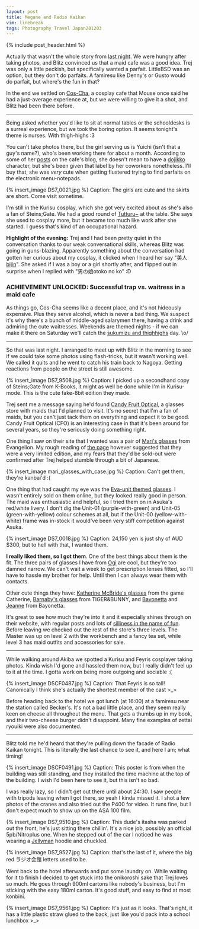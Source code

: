 ```yaml
---
layout: post
title: Megane and Radio Kaikan
vim: linebreak
tags: Photography Travel Japan201203
---
```


{% include post_header.html %}

Actually that wasn't the whole story from [last night](/2012/03/06/ramen-to-tarot-to-kurisu.html). We were hungry after taking photos, and Blitz convinced us that a maid cafe was a good idea. Trej was only a little peckish, but specifically wanted a parfait. LittleBSD was an option, but they don't do parfaits. A famiresu like Denny's or Gusto would do parfait, but where's the fun in that?

In the end we settled on [Cos-Cha](http://www.cos-cha.com/), a cosplay cafe that Mouse once said he had a just-average experience at, but we were willing to give it a shot, and Blitz had been there before.

-----

Being asked whether you'd like to sit at normal tables or the schooldesks is a surreal experience, but we took the boring option. It seems tonight's theme is nurses. With thigh-highs  :3

You can't take photos there, but the girl serving us is Yuichi (isn't that a guy's name?), who's been working there for about a month. According to some of her [posts](http://blog.livedoor.jp/cos_cha/archives/52260461.html) on the cafe's blog, she doesn't mean to have a [dojikko](http://tvtropes.org/pmwiki/pmwiki.php/Main/Dojikko) character, but she's been given that label by her coworkers nonetheless. I'll buy that, she was *very* cute when getting flustered trying to find parfaits on the electronic menu-notepads.

{% insert_image DS7_0021.jpg %}
Caption: The girls are cute and the skirts are short. Come visit sometime.

I'm still in the Kurisu cosplay, which she got very excited about as she's also a fan of Steins;Gate. We had a good round of [Tutturu~](http://www.youtube.com/watch?v=gycSZoYzEks) at the table. She says she used to cosplay more, but it became too much like work after she started. I guess that's kind of an occupational hazard.

**Highlight of the evening:** Trej and I had been pretty quiet in the conversation thanks to our weak conversational skills, whereas Blitz was going in guns-blazing. Apparently something about the conversation had gotten her curious about my cosplay, it clicked when I heard her say "<ruby>美人<rt><rp>(</rp><a href="http://jisho.org/words?jap=%E7%BE%8E%E4%BA%BA">bijin</a><rp>)</rp></rt></ruby>". She asked if I was a boy or a girl shortly after, and flipped out in surprise when I replied with "<ruby>男の娘<rt><rp>(</rp>otoko no ko<rp>)</rp></rt></ruby>" :D

### ACHIEVEMENT UNLOCKED: Successful trap vs. waitress in a maid cafe

As things go, Cos-Cha seems like a decent place, and it's not hideously expensive. Plus they serve alcohol, which is never a bad thing. We suspect it's why there's a bunch of middle-aged salarymen there, having a drink and admiring the cute waitresses. Weekends are themed nights - if we can make it there on Saturday we'll catch the [sukumizu and thighhighs](http://danbooru.donmai.us/post/show/1108674/) day. \o/

-----

So that was last night. I arranged to meet up with Blitz in the morning to see if we could take some photos using flash-tricks, but it wasn't working well. We called it quits and he went to catch his train back to Nagoya. Getting reactions from people on the street is still awesome.

{% insert_image DS7_9508.jpg %}
Caption: I picked up a secondhand copy of Steins;Gate from K-Books, it might as well be done while I'm in Kurisu-mode. This is the cute fake-8bit edition they made.

Trej sent me a message saying he'd found [Candy Fruit Optical](http://www.canful-megane.com/), a glasses store with maids that I'd planned to visit. It's no secret that I'm a fan of maids, but you can't just tack them on everything and expect it to be good. Candy Fruit Optical (CFO) is an interesting case in that it's been around for several years, so they're seriously doing something right.

One thing I saw on their site that I wanted was a pair of [Mari's glasses](http://danbooru.donmai.us/post/show/1027655/) from Evangelion. My rough reading of [the page](http://blog.livedoor.jp/moe_megane/archives/55466128.html) however suggested that they were a very limited edition, and my fears that they'd be sold-out were confirmed after Trej helped stumble through a bit of Japanese.

{% insert_image mari_glasses_with_case.jpg %}
Caption: Can't get them, they're kanbai'd :(

One thing that had caught my eye was the [Eva-unit themed glasses](http://blog.livedoor.jp/moe_megane/archives/55509952.html). I wasn't entirely sold on them online, but they looked really good in person. The maid was enthusiastic and helpful, so I tried them on in Asuka's red/white livery. I don't dig the Unit-01 (purple-with-green) and Unit-05 (green-with-yellow) colour schemes at all, but if the Unit-00 (yellow-with-white) frame was in-stock it would've been very stiff competition against Asuka.

{% insert_image DS7_0018.jpg %}
Caption: 24,150 yen is just shy of AUD $300, but to hell with that, I wanted them.

**I really liked them, so I got them**. One of the best things about them is the fit. The three pairs of glasses I have from [Ogi](http://www.ogieyewear.com/) are cool, but they're too damned narrow. We can't wait a week to get prescription lenses fitted, so I'll have to hassle my brother for help. Until then I can always wear them with contacts.

Other cute things they have: [Katherine McBride's glasses](http://blog.livedoor.jp/moe_megane/archives/55502043.html) from the game Catherine, [Barnaby's glasses](http://blog.livedoor.jp/moe_megane/archives/55469557.html) from TIGER&BUNNY, and [Bayonetta](http://www.canful-megane.com/info/BAYONETTA.html) and [Jeanne](http://www.canful-megane.com/info/Jeanne.html) from Bayonetta.

It's great to see how much they're into it and it especially shines through on their website, with regular posts and lots of [silliness in the name of fun](http://blog.livedoor.jp/moe_megane/archives/55501356.html). Before leaving we checked out the rest of the store's three levels. The Master was up on level 2 with the workbench and a fancy tea set, while level 3 has maid outfits and accessories for sale.

-----

While walking around Akiba we spotted a Kurisu and Feyris cosplayer taking photos. Kinda wish I'd gone and hassled them now, but I really didn't feel up to it at the time. I gotta work on being more outgoing and sociable :(

{% insert_image DSCF0487.jpg %}
Caption: That Feyris is so tall! Canonically I think she's actually the shortest member of the cast >_>

Before heading back to the hotel we got lunch (at 16:00) at a famiresu near the station called Becker's. It's not a bad little place, and they seem really keen on cheese all throughout the menu. That gets a thumbs up in my book, and their two-cheese burger didn't disappoint. Many fine examples of zettai ryouiki were also documented.

-----

Blitz told me he'd heard that they're pulling down the facade of Radio Kaikan tonight. This is literally the last chance to see it, and here I am; what timing!

{% insert_image DSCF0491.jpg %}
Caption: This poster is from when the building was still standing, and they installed the time machine at the top of the building. I wish I'd been here to see it, but this isn't so bad.

I was really lazy, so I didn't get out there until about 24:30. I saw people with tripods leaving when I got there, so yeah I kinda missed it. I shot a few photos of the cranes and also tried out the P400 for video. It runs fine, but I don't expect much to show up on the ASA 100 film.

{% insert_image DS7_9510.jpg %}
Caption: This dude's itasha was parked out the front, he's just sitting there chillin'. It's a nice job, possibly an official 5pb/Nitroplus one. When he stepped out of the car I noticed he was wearing a [Jellyman](http://www.cospa.com/detail/id/00000035764) hoodie and chuckled.

{% insert_image DS7_9527.jpg %}
Caption: that's the last of it, where the big red ラジオ会館 letters used to be.

Went back to the hotel afterwards and put some laundry on. While waiting for it to finish I decided to get stuck into the onikoroshi sake that Trej loves so much. He goes through 900ml cartons like nobody's business, but I'm sticking with the easy 180ml carton. It's good stuff, and easy to find at most konbini.

{% insert_image DS7_9561.jpg %}
Caption: It's just as it looks. That's right, it has a little plastic straw glued to the back, just like you'd pack into a school lunchbox >_>

